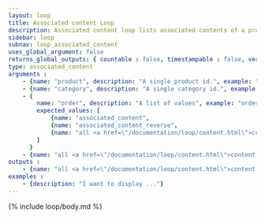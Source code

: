 ```yaml
---
layout: loop
title: Associated content Loop
description: Associated content loop lists associated contents of a product or a category. It behaves like a content loop therefore you might use all <a href="/documentation/loop/content.html">content loop</a> arguments and outputs.
sidebar: loop
subnav: loop_associated_content
uses_global_argument: false
returns_global_outputs: { countable : false, timestampable : false, versionable : false }
type: associated_content
arguments :
    - {name: "product", description: "A single product id.", example: "product=\"2\"", mandatory: "double"}
    - {name: "category", description: "A single category id.", example: "category=\"5\"", mandatory: "double"}
    - {
        name: "order", description: "A list of values", example: "order=\"associated_content\"", default: "associated_content",
        expected_values: [
            {name: "associated_content",                                                        description: "manual associated content order"},
            {name: "associated_content_reverse",                                                description: "reverse manual associated content order"},
            {name: "all <a href=\"/documentation/loop/content.html\">content loop</a> orders",  description: ""}
        ]
      }
    - {name: "all <a href=\"/documentation/loop/content.html\">content loop</a> arguments", example: "exclude_folder=\"1,2,9\""}
outputs :
    - {name: "all <a href=\"/documentation/loop/content.html\">content loop</a> outputs"}
examples :
    - {description: "I want to display ..."}
---
```


{% include loop/body.md %}
